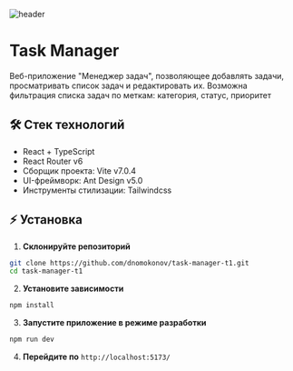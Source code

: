 ![header](https://a.i.getapic.me/m556.png)

# Task Manager

Веб-приложение "Менеджер задач", позволяющее
добавлять задачи, просматривать список задач и редактировать их. Возможна фильтрация списка задач по меткам: категория, статус, приоритет

## 🛠️ Стек технологий
- React + TypeScript
- React Router v6
- Сборщик проекта: Vite v7.0.4
- UI-фреймворк: Ant Design v5.0
- Инструменты стилизации: Tailwindcss

## ⚡️ Установка

1. **Склонируйте репозиторий**
```bash
git clone https://github.com/dnomokonov/task-manager-t1.git
cd task-manager-t1
```

2. **Установите зависимости**
```bash
npm install
```

3. **Запустите приложение в режиме разработки**
```bash
npm run dev
```

4. **Перейдите по**
```http://localhost:5173/```
